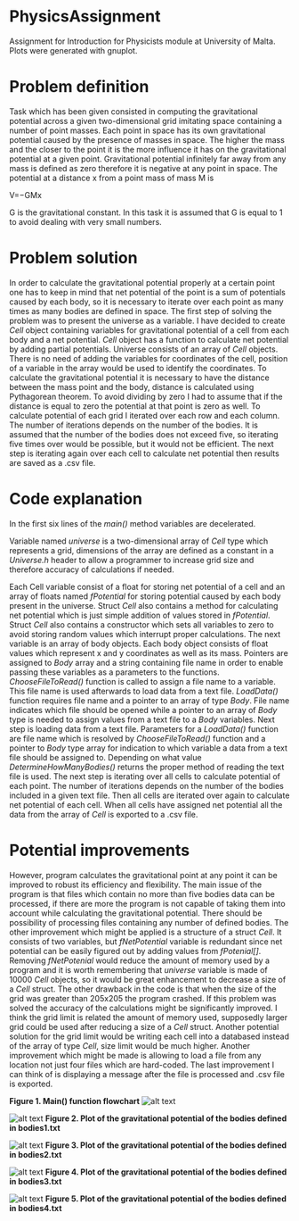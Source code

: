 # PhysicsAssignment
Assignment for Introduction for Physicists module at University of Malta. Plots were generated with gnuplot.

# Problem definition

Task which has been given consisted in computing the gravitational potential across a given two-dimensional grid imitating space containing a number of point masses. Each point in space has its own gravitational potential caused by the presence of masses in space. The higher the mass and the closer to the point it is the more influence it has on the gravitational potential at a given point. Gravitational potential infinitely far away from any mass is defined as zero therefore it is negative at any point in space. The potential at a distance x from a point mass of mass M is

V=−GMx

G is the gravitational constant. In this task it is assumed that G is equal to 1 to avoid dealing with very small numbers.

# Problem solution

 In order to calculate the gravitational potential properly at a certain point one has to keep in mind that net potential of the point is a sum of potentials caused by each body, so it is necessary to iterate over each point as many times as many bodies are defined in space. The first step of solving the problem was to present the universe as a variable. I have decided to create _Cell_ object containing variables for gravitational potential of a cell from each body and a net potential. _Cell_ object has a function to calculate net potential by adding partial potentials. Universe consists of an array of _Cell_ objects. There is no need of adding the variables for coordinates of the cell, position of a variable in the array would be used to identify the coordinates.  To calculate the gravitational potential it is necessary to have the distance between the mass point and the body, distance is calculated using Pythagorean theorem. To avoid dividing by zero I had to assume that if the distance is equal to zero the potential at that point is zero as well. To calculate potential of each grid I iterated over each row and each column. The number of iterations depends on the number of the bodies. It is assumed that the number of the bodies does not exceed five, so iterating five times over would be possible, but it would not be efficient. The next step is iterating again over each cell to calculate net potential then results are saved as a .csv file.

# Code explanation

In the first six lines of the _main()_ method variables are decelerated.

Variable named _universe_ is a two-dimensional array of _Cell_ type which represents a grid, dimensions of the array are defined as a constant in a _Universe.h_ header to allow a programmer to increase grid size and therefore accuracy of calculations if needed.

Each Cell variable consist of a float for storing net potential of a cell and an array of floats named _fPotential_ for storing potential caused by each body present in the universe. Struct _Cell_ also contains a method for calculating net potential which is just simple addition of values stored in _fPotential_. Struct _Cell_ also contains a constructor which sets all variables to zero to avoid  storing random values which interrupt proper calculations. The next variable is an array of body objects. Each body object consists of float values which represent x and y coordinates as well as its mass. Pointers are assigned to _Body_ array and a string containing file name in order to enable passing these variables as a parameters to the functions. _ChooseFileToRead()_ function is called to assign a file name to  a variable. This file name is used afterwards to load data from a text file. _LoadData()_ function requires file name and a pointer to an array of type _Body_. File name indicates which file should be opened while a pointer to an array of _Body_ type is needed to assign values from a text file to a _Body_ variables. Next step is loading data from a text file. Parameters for a _LoadData()_ function are  file name which is resolved by _ChooseFileToRead()_ function and a pointer to _Body_ type array for indication to which variable a data from a text file should be assigned to. Depending on what value _DetermineHowManyBodies()_ returns the proper method of reading the text file is used. The next step is iterating over all cells to calculate potential of each point. The number of iterations depends on the number of the bodies included in a given text file. Then all cells are iterated over again to calculate net potential of each cell. When all cells have assigned net potential all the data from the array of _Cell_ is exported to a .csv file.

# Potential improvements

However, program calculates the gravitational point at any point it can be improved to robust its efficiency and flexibility. The main issue of the program is that files which contain no more than five bodies data can be processed, if there are more the program is not capable of taking them into account while calculating the gravitational potential. There should be possibility of processing files containing any number of defined bodies. The other improvement which might be applied is a structure of a struct _Cell_. It consists of two variables, but _fNetPotential_ variable is redundant since net potential can be easily figured out by adding values from _fPotenial[]_. Removing _fNetPotenial_ would reduce the amount of memory used by a program and it is worth remembering that _universe_ variable is made of 10000 _Cell_ objects, so it would be great enhancement to decrease a size of a _Cell_ struct. The other drawback in the code is that when the size of the grid was greater than 205x205 the program crashed. If this problem was solved the accuracy of the calculations might be significantly improved. I think the grid limit is related the amount of memory used, supposedly larger grid could be used after reducing a size of a _Cell_ struct. Another potential solution for the grid limit would be writing each cell into a databased instead of the array of type _Cell_, size limit would be much higher. Another improvement which might be made is allowing to load a file from any location not just four files which are hard-coded. The last improvement I can think of is displaying a message after the file is processed and .csv file is exported.

<b>Figure 1. Main() function flowchart</b>
![alt text](https://github.com/L-Syp/PhysicsAssignment/blob/master/Plots/chart.png?raw=true)
&nbsp;&nbsp;

![alt text](https://github.com/L-Syp/PhysicsAssignment/blob/master/Plots/Bodies1.png?raw=true)
<b>Figure 2. Plot of the gravitational potential of the bodies defined in bodies1.txt</b>
&nbsp;&nbsp;

![alt text](https://github.com/L-Syp/PhysicsAssignment/blob/master/Plots/Bodies2.png?raw=true) 
<b>Figure 3. Plot of the gravitational potential of the bodies defined in bodies2.txt</b>
&nbsp;&nbsp;

![alt text](https://github.com/L-Syp/PhysicsAssignment/blob/master/Plots/Bodies3.png?raw=true) 
<b>Figure 4. Plot of the gravitational potential of the bodies defined in bodies3.txt</b>
&nbsp;&nbsp;

![alt text](https://github.com/L-Syp/PhysicsAssignment/blob/master/Plots/Bodies4.png?raw=true) 
<b>Figure 5. Plot of the gravitational potential of the bodies defined in bodies4.txt</b>
